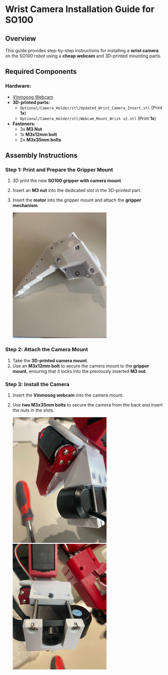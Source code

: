 # Wrist Camera Installation Guide for SO100

## Overview
This guide provides step-by-step instructions for installing a **wrist camera** on the SO100 robot using a **cheap webcam** and 3D-printed mounting parts.

## Required Components
### Hardware:
- [Vinmooog Webcam](https://www.amazon.fr/Vinmooog-equipement-Microphone-Enregistrement-conf%C3%A9rences/dp/B0BG1YJWFN/)
- **3D-printed parts:**
  - `Optional/Camera_Holder/stl/Updated_Wrist_Camera_Insert.stl` (Print **1x**)
  - `Optional/Camera_Holder/stl/Webcam_Mount_Wrist v2.stl` (Print **1x**)
- **Fasteners:**
  - 3x **M3 Nut**
  - 1x **M3x12mm bolt**
  - 2x **M3x35mm bolts**

## Assembly Instructions
### Step 1: Print and Prepare the Gripper Mount
1. 3D print the new **SO100 gripper with camera mount**.
2. Insert an **M3 nut** into the dedicated slot in the 3D-printed part.
3. Insert the **motor** into the gripper mount and attach the **gripper mechanism**.

    <img src="../../media/cam_mount1.jpg" width="300" />

### Step 2: Attach the Camera Mount
1. Take the **3D-printed camera mount**.
2. Use an **M3x12mm bolt** to secure the camera mount to the **gripper mount**, ensuring that it locks into the previously inserted **M3 nut**.

### Step 3: Install the Camera
1. Insert the **Vinmooog webcam** into the camera mount.
2. Use **two M3x35mm bolts** to secure the camera from the back and insert the nuts in the slots.

    <img src="../../media/cam_mount2.jpg" width="300" />
    <img src="../../media/cam_mount3.jpg" width="300" />

